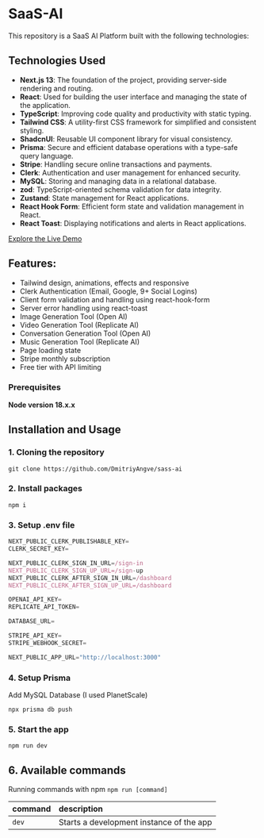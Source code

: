 # SaaS-AI

This repository is a SaaS AI Platform built with the following technologies:

## Technologies Used

- **Next.js 13**: The foundation of the project, providing server-side rendering and routing.
- **React**: Used for building the user interface and managing the state of the application.
- **TypeScript**: Improving code quality and productivity with static typing.
- **Tailwind CSS**: A utility-first CSS framework for simplified and consistent styling.
- **ShadcnUI**: Reusable UI component library for visual consistency.
- **Prisma**: Secure and efficient database operations with a type-safe query language.
- **Stripe**: Handling secure online transactions and payments.
- **Clerk**: Authentication and user management for enhanced security.
- **MySQL**: Storing and managing data in a relational database.
- **zod**: TypeScript-oriented schema validation for data integrity.
- **Zustand**: State management for React applications.
- **React Hook Form**: Efficient form state and validation management in React.
- **React Toast**: Displaying notifications and alerts in React applications.

[Explore the Live Demo](https://sass-ai-xi.vercel.app/)

## Features:

- Tailwind design, animations, effects and responsive
- Clerk Authentication (Email, Google, 9+ Social Logins)
- Client form validation and handling using react-hook-form
- Server error handling using react-toast
- Image Generation Tool (Open AI)
- Video Generation Tool (Replicate AI)
- Conversation Generation Tool (Open AI)
- Music Generation Tool (Replicate AI)
- Page loading state
- Stripe monthly subscription
- Free tier with API limiting

### Prerequisites

**Node version 18.x.x**

## Installation and Usage

### 1. Cloning the repository

```shell
git clone https://github.com/DmitriyAngve/sass-ai
```

### 2. Install packages

```shell
npm i
```

### 3. Setup .env file

```js
NEXT_PUBLIC_CLERK_PUBLISHABLE_KEY=
CLERK_SECRET_KEY=

NEXT_PUBLIC_CLERK_SIGN_IN_URL=/sign-in
NEXT_PUBLIC_CLERK_SIGN_UP_URL=/sign-up
NEXT_PUBLIC_CLERK_AFTER_SIGN_IN_URL=/dashboard
NEXT_PUBLIC_CLERK_AFTER_SIGN_UP_URL=/dashboard

OPENAI_API_KEY=
REPLICATE_API_TOKEN=

DATABASE_URL=

STRIPE_API_KEY=
STRIPE_WEBHOOK_SECRET=

NEXT_PUBLIC_APP_URL="http://localhost:3000"
```

### 4. Setup Prisma

Add MySQL Database (I used PlanetScale)

```shell
npx prisma db push
```

### 5. Start the app

```shell
npm run dev
```

## 6. Available commands

Running commands with npm `npm run [command]`

| command         | description                              |
| :-------------- | :--------------------------------------- |
| `dev`           | Starts a development instance of the app |
